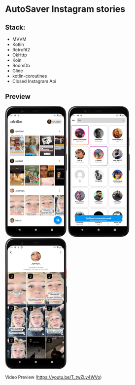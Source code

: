 # AutoSaver Instagram stories

## Stack:
- MVVM
- Kotlin
- Retrofit2
- OkHttp
- Koin
- RoomDb
- Glide
- kotlin-coroutines 
- Closed Instagram Api

## Preview
[<img src="preview_3.png" alt="drawing" width="200"/>]()
[<img src="preview_1.png" alt="drawing" width="200"/>]()
[<img src="preview_2.png" alt="drawing" width="200"/>]()


Video Preview (https://youtu.be/T_twZLy4WVo)

